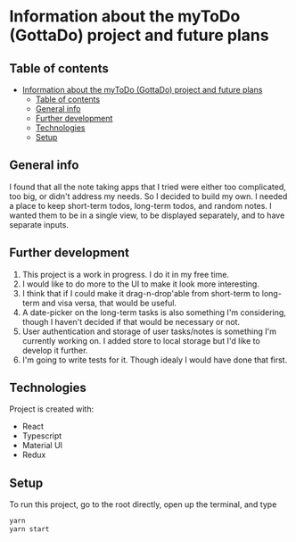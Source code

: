 # Information about the myToDo (GottaDo) project and future plans

## Table of contents

- [Information about the myToDo (GottaDo) project and future plans](#information-about-the-mytodo-gottado-project-and-future-plans)
  - [Table of contents](#table-of-contents)
  - [General info](#general-info)
  - [Further development](#further-development)
  - [Technologies](#technologies)
  - [Setup](#setup)

## General info

I found that all the note taking apps that I tried were either too complicated, too big, or didn't address my needs. So I decided to build my own. I needed a place to keep short-term todos, long-term todos, and random notes. I wanted them to be in a single view, to be displayed separately, and to have separate inputs.

## Further development

1. This project is a work in progress. I do it in my free time.
2. I would like to do more to the UI to make it look more interesting.
3. I think that if I could make it drag-n-drop'able from short-term to long-term and visa versa, that would be useful.
4. A date-picker on the long-term tasks is also something I'm considering, though I haven't decided if that would be necessary or not.
5. User authentication and storage of user tasks/notes is something I'm currently working on. I added store to local storage but I'd like to develop it further.
6. I'm going to write tests for it. Though idealy I would have done that first.

## Technologies

Project is created with:

- React
- Typescript
- Material UI
- Redux

## Setup

To run this project, go to the root directly, open up the terminal, and type

``` Bash
yarn
yarn start
```
